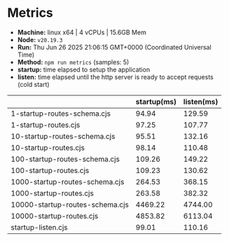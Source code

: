 # Metrics
* __Machine:__ linux x64 | 4 vCPUs | 15.6GB Mem
* __Node:__ `v20.19.3`
* __Run:__ Thu Jun 26 2025 21:06:15 GMT+0000 (Coordinated Universal Time)
* __Method:__ `npm run metrics` (samples: 5)
* __startup:__ time elapsed to setup the application
* __listen:__ time elapsed until the http server is ready to accept requests (cold start)

| | startup(ms) | listen(ms) |
|-| -       | -      |
| 1-startup-routes-schema.cjs | 94.94 | 129.59 |
| 1-startup-routes.cjs | 97.25 | 107.77 |
| 10-startup-routes-schema.cjs | 95.51 | 132.16 |
| 10-startup-routes.cjs | 98.14 | 110.48 |
| 100-startup-routes-schema.cjs | 109.26 | 149.22 |
| 100-startup-routes.cjs | 109.23 | 130.62 |
| 1000-startup-routes-schema.cjs | 264.53 | 368.15 |
| 1000-startup-routes.cjs | 263.58 | 382.32 |
| 10000-startup-routes-schema.cjs | 4469.22 | 4744.00 |
| 10000-startup-routes.cjs | 4853.82 | 6113.04 |
| startup-listen.cjs | 99.01 | 110.16 |
